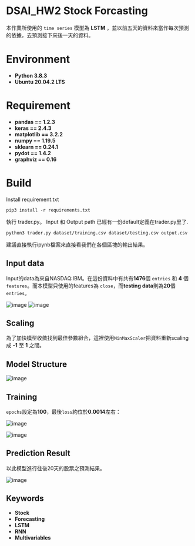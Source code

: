 # DSAI_HW2   Stock Forcasting

本作業所使用的 ``time series`` 模型為 **LSTM** ，並以前五天的資料來當作每次預測的依據，去預測接下來後一天的資料。

# Environment
  - **Python 3.8.3**
  - **Ubuntu 20.04.2 LTS**

# Requirement

  - **pandas == 1.2.3**
  - **keras == 2.4.3**
  - **matplotlib == 3.2.2**
  - **numpy == 1.19.5**
  - **sklearn == 0.24.1**
  - **pydot == 1.4.2**
  - **graphviz == 0.16**

# Build
Install requirement.txt
```
pip3 install -r requirements.txt
```

執行 trader.py。 Input 和 Output path 已經有一份default定義在trader.py里了.
```
python3 trader.py dataset/training.csv dataset/testing.csv output.csv
```
建議直接執行ipynb檔案來直接看我們在各個區塊的輸出結果。

## Input data
Input的data為來自NASDAQ:IBM。在這份資料中有共有**1476**個 ``entries`` 和 **4** 個 ``features``。而本模型只使用的features為 ``close``，而**testing data**則為**20**個``entries``。
  
![image](https://user-images.githubusercontent.com/41318666/114421341-cc2a3180-9be7-11eb-8751-4a2b555898fc.png)
![image](https://user-images.githubusercontent.com/41318666/114421405-d9dfb700-9be7-11eb-85f3-29caae92e537.png)


## Scaling
為了加快模型收斂找到最佳參數組合，這裡使用``MinMaxScaler``把資料重新scaling成 **-1** 至 **1** 之間。

## Model Structure

![image](https://user-images.githubusercontent.com/41318666/114420770-31c9ee00-9be7-11eb-9a19-2624cfc02f3d.png)


## Training
``epochs``設定為**100**，最後``loss``約位於**0.0014**左右：

![image](https://user-images.githubusercontent.com/41318666/114421875-56729580-9be8-11eb-8e69-d1651f86534a.png)

![image](https://user-images.githubusercontent.com/41318666/114421995-75712780-9be8-11eb-8de1-be08e47d1227.png)

 

## Prediction Result

以此模型進行往後20天的股票之預測結果。

![image](https://user-images.githubusercontent.com/41318666/114422284-b5380f00-9be8-11eb-9476-c6e4a226c5ef.png)


## Keywords
  - **Stock**
  - **Forecasting**
  - **LSTM**
  - **RNN**
  - **Multivariables**
